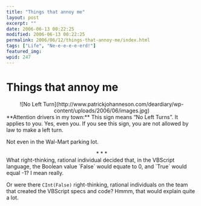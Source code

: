 ```yaml
---
title: "Things that annoy me"
layout: post
excerpt: ""
date: 2006-06-13 00:22:25
modified: 2006-06-13 00:22:25
permalink: 2006/06/12/things-that-annoy-me/index.html
tags: ["Life", "Ne-e-e-e-e-erd!"]
featured_img: 
wpid: 247
---
```


# Things that annoy me

<div align="center">![No Left Turn](http://www.patrickjohanneson.com/deardiary/wp-content/uploads/2006/06/images.jpg)</div>**Attention drivers in my town:** This sign means “No Left Turns”. It applies to you. Yes, even you. If you see this sign, you are not allowed by law to make a left turn.

Not even in the Wal-Mart parking lot.

<div align="center">* * *</div>What right-thinking, rational individual decided that, in the VBScript language, the Boolean value `False` would equate to 0, and `True` would equal -1? I mean really.

Or were there `CInt(False)` right-thinking, rational individuals on the team that created the VBScript specs and code? Hmmm, that would explain quite a lot.